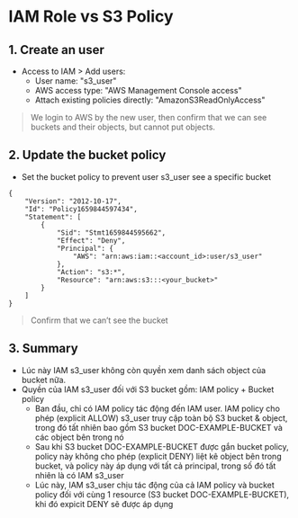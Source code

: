 # IAM Role vs S3 Policy

## 1. Create an user
- Access to IAM > Add users:
    + User name: "s3_user"
    + AWS access type: "AWS Management Console access"
    + Attach existing policies directly: "AmazonS3ReadOnlyAccess"
>We login to AWS by the new user, then confirm that we can see buckets and their objects, but cannot put objects.

## 2. Update the bucket policy
- Set the bucket policy to prevent user s3_user see a specific bucket
```
{
    "Version": "2012-10-17",
    "Id": "Policy1659844597434",
    "Statement": [
        {
            "Sid": "Stmt1659844595662",
            "Effect": "Deny",
            "Principal": {
                "AWS": "arn:aws:iam::<account_id>:user/s3_user"
            },
            "Action": "s3:*",
            "Resource": "arn:aws:s3:::<your_bucket>"
        }
    ]
}
```
>Confirm that we can’t see the bucket

## 3. Summary
- Lúc này IAM s3_user không còn quyền xem danh sách object của bucket nữa.
- Quyền của IAM s3_user đối với S3 bucket gồm: IAM policy + Bucket policy
    + Ban đầu, chỉ có IAM policy tác động đến IAM user. IAM policy cho phép (explicit ALLOW) s3_user truy cập toàn bộ S3 bucket & object, trong đó tất nhiên bao gồm S3 bucket DOC-EXAMPLE-BUCKET và các object bên trong nó
    + Sau khi S3 bucket DOC-EXAMPLE-BUCKET được gắn bucket policy, policy này không cho phép (explicit DENY) liệt kê object bên trong bucket, và policy này áp dụng với tất cả principal, trong số đó tất nhiên là có IAM s3_user
    + Lúc này, IAM s3_user chịu tác động của cả IAM policy và bucket policy đối với cùng 1 resource (S3 bucket DOC-EXAMPLE-BUCKET), khi đó expicit DENY sẽ được áp dụng